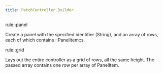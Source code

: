 ```yaml
---
title: PatchController.Builder
---
```


rule::panel

Create a panel with the specified identifier (String), and an array of rows, each of which contains ::PanelItem::s. 


rule::grid

Lays out the entire controller as a grid of rows, all the same height. The passed array contains one row per array of PanelItem.